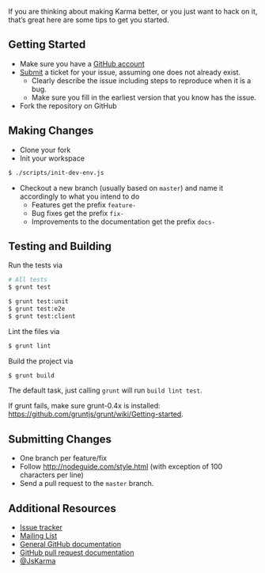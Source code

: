 If you are thinking about making Karma better, or you just want to hack on it, that’s great here
are some tips to get you started.

## Getting Started

* Make sure you have a [GitHub account](https://github.com/signup/free)
* [Submit](https://github.com/karma-runner/karma/issues/new) a ticket for your issue, assuming one does not
  already exist.
  * Clearly describe the issue including steps to reproduce when it is a bug.
  * Make sure you fill in the earliest version that you know has the issue.
* Fork the repository on GitHub

## Making Changes
* Clone your fork
* Init your workspace

```bash
$ ./scripts/init-dev-env.js
```

* Checkout a new branch (usually based on `master`) and name it accordingly to what
  you intend to do
  * Features get the prefix `feature-`
  * Bug fixes get the prefix `fix-`
  * Improvements to the documentation get the prefix `docs-`

## Testing and Building
Run the tests via
```bash
# All tests
$ grunt test

$ grunt test:unit
$ grunt test:e2e
$ grunt test:client
```
Lint the files via
```bash
$ grunt lint
```
Build the project via
```bash
$ grunt build
```
The default task, just calling `grunt` will run `build lint test`.

If grunt fails, make sure grunt-0.4x is installed: https://github.com/gruntjs/grunt/wiki/Getting-started.

## Submitting Changes

* One branch per feature/fix
* Follow  http://nodeguide.com/style.html (with exception of 100 characters per line)
* Send a pull request to the `master` branch.


## Additional Resources

* [Issue tracker](https://github.com/karma-runner/karma/issues)
* [Mailing List](https://groups.google.com/forum/#!forum/karma-users)
* [General GitHub documentation](http://help.github.com/)
* [GitHub pull request documentation](http://help.github.com/send-pull-requests/)
* [@JsKarma](http://twitter.com/JsKarma)
